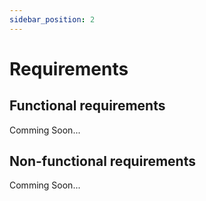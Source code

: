 ```yaml
---
sidebar_position: 2
---
```


# Requirements

## Functional requirements

Comming Soon...

## Non-functional requirements

Comming Soon...

